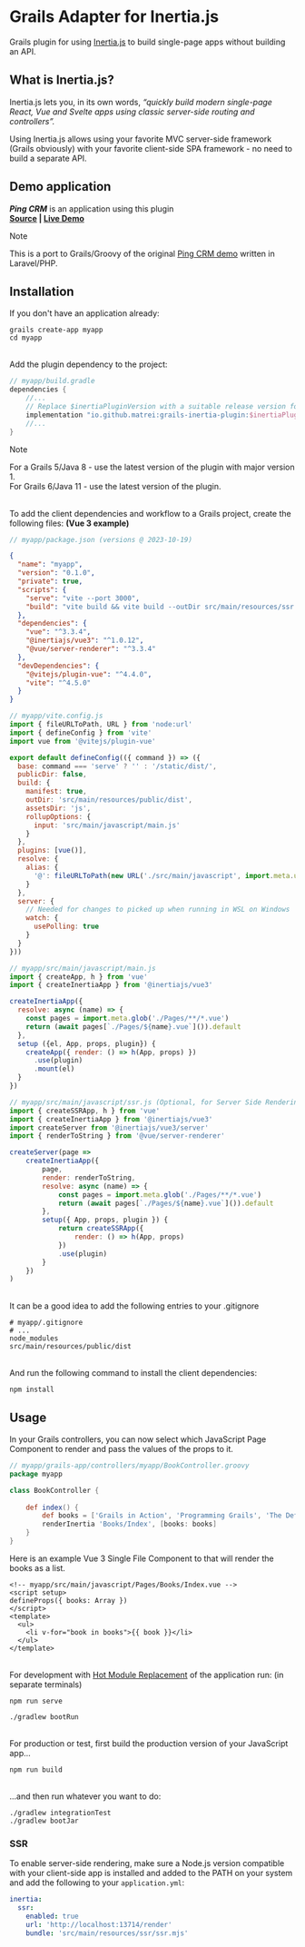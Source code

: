 # Grails Adapter for Inertia.js

Grails plugin for using [Inertia.js](https://inertiajs.com/) to build single-page apps without building an API.

## What is Inertia.js?

Inertia.js lets you, in its own words, *“quickly build modern single-page React, Vue and Svelte apps using classic server-side routing and controllers”.*

Using Inertia.js allows using your favorite MVC server-side framework (Grails obviously) with your favorite client-side SPA framework - no need to build a separate API.

## Demo application
***Ping CRM*** is an application using this plugin\
**[Source](https://github.com/matrei/pingcrm-grails) | [Live Demo](https://pingcrm.mattiasreichel.com)**

>[!NOTE]
>This is a port to Grails/Groovy of the original [Ping CRM demo](https://github.com/inertiajs/pingcrm) written in Laravel/PHP. 

## Installation
If you don't have an application already:
```shell
grails create-app myapp
cd myapp
```
\
Add the plugin dependency to the project:
```groovy
// myapp/build.gradle
dependencies {
    //...
    // Replace $inertiaPluginVersion with a suitable release version for your project, or define it in ~/myapp/gradle.properties
    implementation "io.github.matrei:grails-inertia-plugin:$inertiaPluginVersion"
    //...
}
```
> [!NOTE]
> For a Grails 5/Java 8 - use the latest version of the plugin with major version 1.\
> For Grails 6/Java 11 - use the latest version of the plugin.

\
To add the client dependencies and workflow to a Grails project, create the following files: **(Vue 3 example)**
```javascript
// myapp/package.json (versions @ 2023-10-19) 
```
```json
{
  "name": "myapp",
  "version": "0.1.0",
  "private": true,
  "scripts": {
    "serve": "vite --port 3000",
    "build": "vite build && vite build --outDir src/main/resources/ssr --ssr src/main/javascript/ssr.js"
  },
  "dependencies": {
    "vue": "^3.3.4",
    "@inertiajs/vue3": "^1.0.12",
    "@vue/server-renderer": "^3.3.4"
  },
  "devDependencies": {
    "@vitejs/plugin-vue": "^4.4.0",
    "vite": "^4.5.0"
  }
}
```
```javascript
// myapp/vite.config.js
import { fileURLToPath, URL } from 'node:url'
import { defineConfig } from 'vite'
import vue from '@vitejs/plugin-vue'

export default defineConfig(({ command }) => ({
  base: command === 'serve' ? '' : '/static/dist/',
  publicDir: false,
  build: {
    manifest: true,
    outDir: 'src/main/resources/public/dist',
    assetsDir: 'js',
    rollupOptions: {
      input: 'src/main/javascript/main.js'
    }
  },
  plugins: [vue()],
  resolve: {
    alias: {
      '@': fileURLToPath(new URL('./src/main/javascript', import.meta.url))
    }
  },
  server: {
    // Needed for changes to picked up when running in WSL on Windows
    watch: {
      usePolling: true
    }
  }
}))
```
```javascript
// myapp/src/main/javascript/main.js
import { createApp, h } from 'vue'
import { createInertiaApp } from '@inertiajs/vue3'

createInertiaApp({
  resolve: async (name) => {
    const pages = import.meta.glob('./Pages/**/*.vue')
    return (await pages[`./Pages/${name}.vue`]()).default
  },
  setup ({el, App, props, plugin}) {
    createApp({ render: () => h(App, props) })
      .use(plugin)
      .mount(el)
  }
})
```
```javascript
// myapp/src/main/javascript/ssr.js (Optional, for Server Side Rendering)
import { createSSRApp, h } from 'vue'
import { createInertiaApp } from '@inertiajs/vue3'
import createServer from '@inertiajs/vue3/server'
import { renderToString } from '@vue/server-renderer'

createServer(page =>
    createInertiaApp({
        page,
        render: renderToString,
        resolve: async (name) => {
            const pages = import.meta.glob('./Pages/**/*.vue')
            return (await pages[`./Pages/${name}.vue`]()).default
        },
        setup({ App, props, plugin }) {
            return createSSRApp({
                render: () => h(App, props)
            })
            .use(plugin)
        }
    })
)
```
\
It can be a good idea to add the following entries to your .gitignore
```gitignore
# myapp/.gitignore
# ...
node_modules
src/main/resources/public/dist
```
\
And run the following command to install the client dependencies:
```shell
npm install
```

## Usage
In your Grails controllers, you can now select which JavaScript Page Component to render and pass the values of the props to it.
```groovy
// myapp/grails-app/controllers/myapp/BookController.groovy
package myapp

class BookController {
    
    def index() {
        def books = ['Grails in Action', 'Programming Grails', 'The Definitive Guide to Grails 2']
        renderInertia 'Books/Index', [books: books]
    }
}
```
Here is an example Vue 3 Single File Component to that will render the books as a list.
```vue
<!-- myapp/src/main/javascript/Pages/Books/Index.vue -->
<script setup>
defineProps({ books: Array })
</script>
<template>
  <ul>
    <li v-for="book in books">{{ book }}</li>
  </ul>
</template>
```
\
For development with [Hot Module Replacement](https://vitejs.dev/guide/features.html#hot-module-replacement) of the application run: (in separate terminals)
```shell
npm run serve
```
```shell
./gradlew bootRun
```
\
For production or test, first build the production version of your JavaScript app...
```shell
npm run build
```
\
...and then run whatever you want to do:
```shell
./gradlew integrationTest
./gradlew bootJar
```
### SSR
To enable server-side rendering, make sure a Node.js version compatible with your client-side app is installed and added
to the PATH on your system and add the following to your `application.yml`:
```yaml
inertia:
  ssr:
    enabled: true
    url: 'http://localhost:13714/render'
    bundle: 'src/main/resources/ssr/ssr.mjs'
```